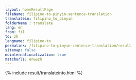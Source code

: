 ```yaml
---
layout: homeResultPage
fileName: filipino-to-pinyin-sentence-translation
translatein: filipino_to_pinyin
folderName : translate
lang: en
from: fil
to: zh
langname: filipino-to
permalink: /filipino-to-pinyin-sentence-translation/result
sitemap: false
nointernationalization: true
matchurls: en&&zh
---
```

{% include result/translateinto.html %}

<script src="/js/result/translation.js" data-foldername="{{page.folderName}}" data-lang="{{page.lang}}"></script>
